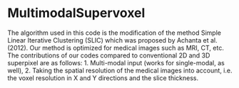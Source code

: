 # MultimodalSupervoxel
The algorithm used in this code is the modification of the method Simple Linear Iterative Clustering (SLIC) which was proposed by Achanta et al. (2012).  Our method is optimized for medical images such as MRI, CT, etc. The contributions of our codes compared to conventional 2D and 3D superpixel are as follows:  1. Multi-modal input (works for single-modal, as well),  2. Taking the spatial resolution of the medical images into account, i.e. the voxel resolution in X and Y directions and the slice thickness.
